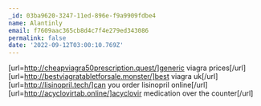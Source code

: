 ```yaml
---
_id: 03ba9620-3247-11ed-896e-f9a9909fdbe4
name: Alantinly
email: f7609aac365cb8d4c7f4e279ed343086
permalink: false
date: '2022-09-12T03:00:10.769Z'
---
```

[url=http://cheapviagra50prescription.quest/]generic viagra prices[/url] [url=http://bestviagratabletforsale.monster/]best viagra uk[/url] [url=http://lisinopril.tech/]can you order lisinopril online[/url] [url=http://acyclovirtab.online/]acyclovir medication over the counter[/url]
